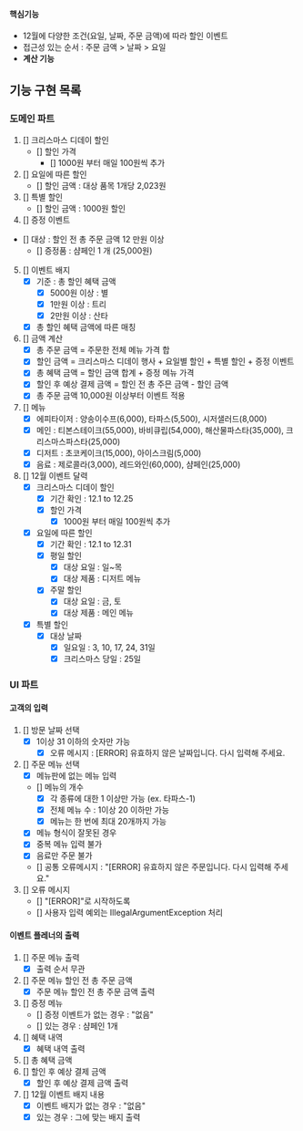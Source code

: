 #### 핵심기능
- 12월에 다양한 조건(요일, 날짜, 주문 금액)에 따라 할인 이벤트
- 접근성 있는 순서 : 주문 금액 > 날짜 > 요일
- **계산 기능**

## 기능 구현 목록

### 도메인 파트
1. [] 크리스마스 디데이 할인
   - [] 할인 가격
     - [] 1000원 부터 매일 100원씩 추가
2. [] 요일에 따른 할인
   - [] 할인 금액 : 대상 품목 1개당 2,023원
3. [] 특별 할인 
   - [] 할인 금액 : 1000원 할인
4. [] 증정 이벤트
  - [] 대상 : 할인 전 총 주문 금액 12 만원 이상
    - [] 증정품 : 샴페인 1 개 (25,000원)
5. [] 이벤트 배지
   - [x] 기준 : 총 할인 혜택 금액
     - [x] 5000원 이상 : 별
     - [x] 1만원 이상 : 트리
     - [x] 2만원 이상 : 산타
   - [x] 총 할인 혜택 금액에 따른 매칭
6. [] 금액 계산
   - [x] 총 주문 금액 = 주문한 전체 메뉴 가격 합
   - [x] 할인 금액 = 크리스마스 디데이 행사 + 요일별 할인 + 특별 할인 + 증정 이벤트
   - [x] 총 혜택 금액 = 할인 금액 합계 + 증정 메뉴 가격
   - [x] 할인 후 예상 결제 금액 = 할인 전 총 주믄 금액 - 할인 금액
   - [x] 총 주문 금액 10,000원 이상부터 이벤트 적용
7. [] 메뉴
   - [x] 에피타이저 : 양송이수프(6,000), 타파스(5,500), 시저샐러드(8,000)
   - [x] 메인 : 티본스테이크(55,000), 바비큐립(54,000), 해산물파스타(35,000), 크리스마스파스타(25,000)
   - [x] 디저트 : 초코케이크(15,000), 아이스크림(5,000)
   - [x] 음료 : 제로콜라(3,000), 레드와인(60,000), 샴페인(25,000)
8. [] 12월 이벤트 달력
   - [x] 크리스마스 디데이 할인
       - [x] 기간 확인 : 12.1 to 12.25
       - [x] 할인 가격
           - [x] 1000원 부터 매일 100원씩 추가
   - [x] 요일에 따른 할인
       - [x] 기간 확인 : 12.1 to 12.31
       - [x] 평일 할인
           - [x] 대상 요일 : 일~목
           - [x] 대상 제품 : 디저트 메뉴
       - [x] 주말 할인
           - [x] 대상 요일 : 금, 토
           - [x] 대상 제품 : 메인 메뉴
   - [x] 특별 할인
       - [x] 대상 날짜
           - [x] 일요일 : 3, 10, 17, 24, 31일
           - [x] 크리스마스 당일 : 25일

### UI 파트
#### 고객의 입력
1. [] 방문 날짜 선택
   - [x] 1이상 31 이하의 숫자만 가능
     - [x] 오류 메시지 : [ERROR] 유효하지 않은 날짜입니다. 다시 입력해 주세요.
2. [] 주문 메뉴 선택
   - [x] 메뉴판에 없는 메뉴 입력
   - [] 메뉴의 개수
     - [x] 각 종류에 대한 1 이상만 가능 (ex. 타파스-1)
     - [x] 전체 메뉴 수 : 1이상 20 이하만 가능
     - [x] 메뉴는 한 번에 최대 20개까지 가능
   - [x] 메뉴 형식이 잘못된 경우
   - [x] 중복 메뉴 입력 불가
   - [x] 음료만 주문 불가
   - [] 공통 오류메시지 : "[ERROR] 유효하지 않은 주문입니다. 다시 입력해 주세요."
3. [] 오류 메시지
   - [] "[ERROR]"로 시작하도록
   - [] 사용자 입력 예외는 IllegalArgumentException 처리

#### 이벤트 플레너의 출력
1. [] 주문 메뉴 출력
    - [x] 출력 순서 무관
2. [] 주문 메뉴 할인 전 총 주문 금액
   - [x] 주문 메뉴 할인 전 총 주문 금액 출력
3. [] 증정 메뉴
    - [] 증정 이벤트가 없는 경우 : "없음"
    - [] 있는 경우 : 샴페인 1개
4. [] 혜택 내역
    - [x] 혜택 내역 출력
5. [] 총 혜택 금액
6. [] 할인 후 예상 결제 금액
    - [x] 할인 후 예상 결제 금액 출력
7. [] 12월 이벤트 배지 내용
    - [x] 이벤트 배지가 없는 경우 : "없음"
    - [x] 있는 경우 : 그에 맞는 배지 출력